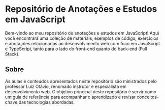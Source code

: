 
# Repositório de Anotações e Estudos em JavaScript

Bem-vindo ao meu repositório de anotações e estudos em JavaScript! Aqui você encontrará uma coleção de materiais, exemplos de código, exercícios e anotações relacionadas ao desenvolvimento web com foco em JavaScript e TypeScript, tanto para o lado do front-end quanto do back-end (Full Stack).

## Sobre

As aulas e conteúdos apresentados neste repositório são ministrados pelo professor Luiz Otávio, renomado instrutor e especialista em desenvolvimento web. O objetivo principal deste repositório é servir como um guia de referência para acompanhar o aprendizado e revisar conceitos-chave das tecnologias abordadas.

